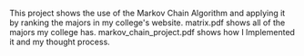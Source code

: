 This project shows the use of the Markov Chain Algorithm and applying it by ranking the majors in my college's website.
matrix.pdf shows all of the majors my college has.
markov_chain_project.pdf shows how I Implemented it and my thought process.
